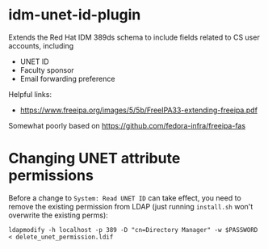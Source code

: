 # idm-unet-id-plugin

Extends the Red Hat IDM 389ds schema to include fields related to
CS user accounts, including
* UNET ID
* Faculty sponsor
* Email forwarding preference

Helpful links:
* https://www.freeipa.org/images/5/5b/FreeIPA33-extending-freeipa.pdf

Somewhat poorly based on https://github.com/fedora-infra/freeipa-fas

# Changing UNET attribute permissions

Before a change to `System: Read UNET ID` can take effect, you need to
remove the existing permission from LDAP (just running `install.sh` won't
overwrite the existing perms):
```
ldapmodify -h localhost -p 389 -D "cn=Directory Manager" -w $PASSWORD < delete_unet_permission.ldif
```
